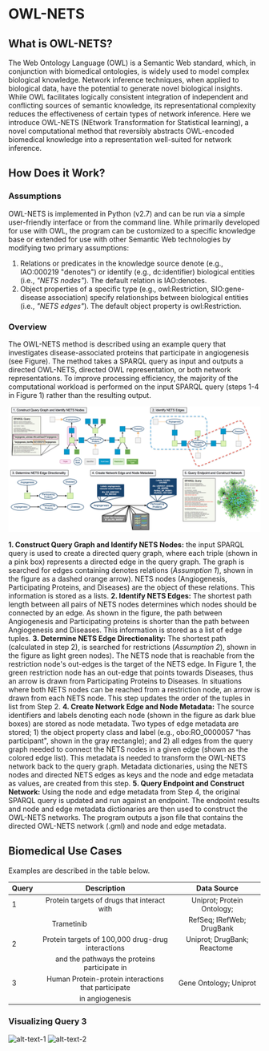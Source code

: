 # OWL-NETS
## What is OWL-NETS?

The Web Ontology Language (OWL) is a Semantic Web standard, which, in conjunction with biomedical ontologies, is widely used to model complex biological knowledge. Network inference techniques, when applied to biological data, have the potential to generate novel biological insights. While OWL facilitates logically consistent integration of independent and conflicting sources of semantic knowledge, its representational complexity reduces the effectiveness of certain types of network inference. Here we introduce OWL-NETS (NEtwork Transformation for Statistical learning), a novel computational method that reversibly abstracts OWL-encoded biomedical knowledge into a representation well-suited for network inference. 

## How Does it Work?
### Assumptions
OWL-NETS is implemented in Python (v2.7) and can be run via a simple user-friendly interface or from the command line. While primarily developed for use with OWL, the program can be customized to a specific knowledge base or extended for use with other Semantic Web technologies by modifying two primary assumptions:
  1. Relations or predicates in the knowledge source denote (e.g., IAO:000219 "denotes") or identify (e.g., dc:identifier) biological entities (i.e., *"NETS nodes"*). The default relation is IAO:denotes.
  2. Object properties of a specific type (e.g., owl:Restriction, SIO:gene-disease association) specify relationships between biological entities (i.e., *"NETS edges"*). The default object property is owl:Restriction.

### Overview
The OWL-NETS method is described using an example query that investigates disease-associated proteins that participate in angiogenesis (see Figure). The method takes a SPARQL query as input and outputs a directed OWL-NETS, directed OWL representation, or both network representations. To improve processing efficiency, the majority of the computational workload is performed on the input SPARQL query (steps 1-4 in Figure 1) rather than the resulting output.

<!-- <img src="https://github.com/callahantiff/owl-nets/blob/master/docs/images/Figure1.png" width="400"> -->
![ScreenShot](/images/Figure1.png)

  **1. Construct Query Graph and Identify NETS Nodes:** the input SPARQL query is used to create a directed query graph, where each triple (shown in a pink box) represents a directed edge in the query graph. The graph is searched for edges containing denotes relations (*Assumption 1*), shown in the figure as a dashed orange arrow). NETS nodes (Angiogenesis, Participating Proteins, and Diseases) are the object of these relations. This information is stored as a lists.
  **2. Identify NETS Edges:** The shortest path length between all pairs of NETS nodes determines which nodes should be connected by an edge. As shown in the figure, the path between Angiogenesis and Participating proteins is shorter than the path between Angiogenesis and Diseases. This information is stored as a list of edge tuples.
  **3. Determine NETS Edge Directionality:** The shortest path (calculated in step 2), is searched for restrictions (*Assumption 2*), shown in the figure as light green nodes). The NETS node that is reachable from the restriction node's out-edges is the target of the NETS edge. In Figure 1, the green restriction node has an out-edge that points towards Diseases, thus an arrow is drawn from Participating Proteins to Diseases. In situations where both NETS nodes can be reached from a restriction node, an arrow is drawn from each NETS node. This step updates the order of the tuples in list from Step 2.
  **4. Create Network Edge and Node Metadata:** The source identifiers and labels denoting each node (shown in the figure as dark blue boxes) are stored as node metadata. Two types of edge metadata are stored; 1) the object property class and label (e.g., obo:RO\_0000057 "has participant", shown in the gray rectangle); and 2) all edges from the query graph needed to connect the NETS nodes in a given edge (shown as the colored edge list). This metadata is needed to transform the OWL-NETS network back to the query graph. Metadata dictionaries, using the NETS nodes and directed NETS edges as keys and the node and edge metadata as values, are created from this step.
  **5. Query Endpoint and Construct Network:** Using the node and edge metadata from Step 4, the original SPARQL query is updated and run against an endpoint. The endpoint results and node and edge metadata dictionaries are then used to construct the OWL-NETS networks. The program outputs a json file that contains the directed OWL-NETS network (.gml) and node and edge metadata.
  
## Biomedical Use Cases
Examples are described in the table below.

| Query | Description                                         | Data Source                  |
| ----- |:------------------------------------------------:   |:----------------------------:|
| 1     | Protein targets of drugs that interact with         | Uniprot; Protein Ontology;   |
|       | Trametinib                                          | RefSeq; IRefWeb; DrugBank    |
| 2     | Protein targets of 100,000 drug-drug interactions   | Uniprot; DrugBank; Reactome  |
|       | and the pathways the proteins participate in        |                              |
| 3     | Human Protein-protein interactions that participate | Gene Ontology; Uniprot       | 
|       | in angiogenesis                                     |                              |          

### Visualizing Query 3

![alt-text-1](/images/OWL_Angiogenesis_network.png "OWL Representation of Query 3") ![alt-text-2](/images/NETS_Angiogenesis_network.png "OWL-NETS Representation of Query 3")







